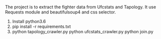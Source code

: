 The project is to extract the fighter data from Ufcstats and Tapology. It use Requests module and beautifulsoup4 and css selector.


1. Install python3.6
2. pip install -r requirements.txt
3. python tapology_crawler.py
   python ufcstats_crawler.py
   python join.py
